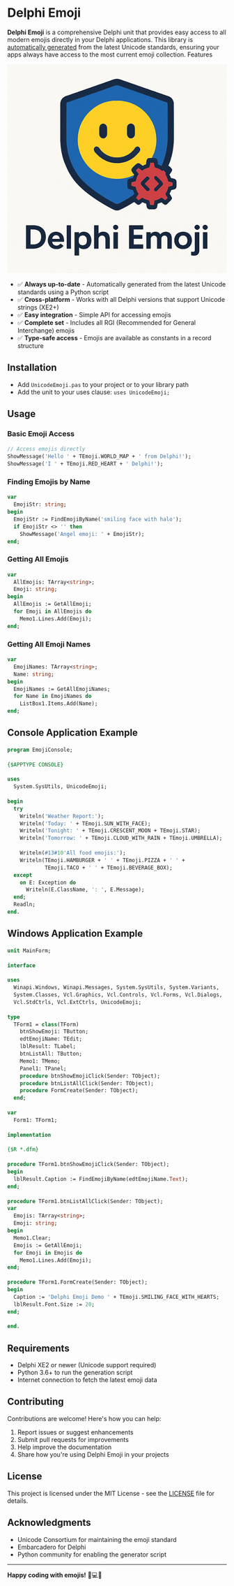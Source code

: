 # Delphi Emoji

**Delphi Emoji** is a comprehensive Delphi unit that provides easy access to all modern emojis directly in your Delphi applications. This library is <u>automatically generated</u> from the latest Unicode standards, ensuring your apps always have access to the most current emoji collection. Features

![](https://raw.githubusercontent.com/danieleteti/delphiemoji/refs/heads/main/delphi_emoji_logo.png)

- ✅ **Always up-to-date** - Automatically generated from the latest Unicode standards using a Python script
- ✅ **Cross-platform** - Works with all Delphi versions that support Unicode strings (XE2+)
- ✅ **Easy integration** - Simple API for accessing emojis
- ✅ **Complete set** - Includes all RGI (Recommended for General Interchange) emojis
- ✅ **Type-safe access** - Emojis are available as constants in a record structure

## Installation

- Add `UnicodeEmoji.pas` to your project or to your library path
- Add the unit to your uses clause: `uses UnicodeEmoji;`

## Usage

### Basic Emoji Access

```pascal
// Access emojis directly
ShowMessage('Hello ' + TEmoji.WORLD_MAP + ' from Delphi!');
ShowMessage('I ' + TEmoji.RED_HEART + ' Delphi!');
```

### Finding Emojis by Name

```pascal
var 
  EmojiStr: string;
begin
  EmojiStr := FindEmojiByName('smiling face with halo');
  if EmojiStr <> '' then
    ShowMessage('Angel emoji: ' + EmojiStr);
end;
```

### Getting All Emojis

```pascal
var
  AllEmojis: TArray<string>;
  Emoji: string;
begin
  AllEmojis := GetAllEmoji;
  for Emoji in AllEmojis do
    Memo1.Lines.Add(Emoji);
end;
```

### Getting All Emoji Names

```pascal
var
  EmojiNames: TArray<string>;
  Name: string;
begin
  EmojiNames := GetAllEmojiNames;
  for Name in EmojiNames do
    ListBox1.Items.Add(Name);
end;
```

## Console Application Example

```pascal
program EmojiConsole;

{$APPTYPE CONSOLE}

uses
  System.SysUtils, UnicodeEmoji;

begin
  try
    Writeln('Weather Report:');
    Writeln('Today: ' + TEmoji.SUN_WITH_FACE);
    Writeln('Tonight: ' + TEmoji.CRESCENT_MOON + TEmoji.STAR);
    Writeln('Tomorrow: ' + TEmoji.CLOUD_WITH_RAIN + TEmoji.UMBRELLA);
    
    Writeln(#13#10'All food emojis:');
    Writeln(TEmoji.HAMBURGER + ' ' + TEmoji.PIZZA + ' ' + 
            TEmoji.TACO + ' ' + TEmoji.BEVERAGE_BOX);
  except
    on E: Exception do
      Writeln(E.ClassName, ': ', E.Message);
  end;
  Readln;
end.
```

## Windows Application Example

```pascal
unit MainForm;

interface

uses
  Winapi.Windows, Winapi.Messages, System.SysUtils, System.Variants, 
  System.Classes, Vcl.Graphics, Vcl.Controls, Vcl.Forms, Vcl.Dialogs,
  Vcl.StdCtrls, Vcl.ExtCtrls, UnicodeEmoji;

type
  TForm1 = class(TForm)
    btnShowEmoji: TButton;
    edtEmojiName: TEdit;
    lblResult: TLabel;
    btnListAll: TButton;
    Memo1: TMemo;
    Panel1: TPanel;
    procedure btnShowEmojiClick(Sender: TObject);
    procedure btnListAllClick(Sender: TObject);
    procedure FormCreate(Sender: TObject);
  end;

var
  Form1: TForm1;

implementation

{$R *.dfm}

procedure TForm1.btnShowEmojiClick(Sender: TObject);
begin
  lblResult.Caption := FindEmojiByName(edtEmojiName.Text);
end;

procedure TForm1.btnListAllClick(Sender: TObject);
var
  Emojis: TArray<string>;
  Emoji: string;
begin
  Memo1.Clear;
  Emojis := GetAllEmoji;
  for Emoji in Emojis do
    Memo1.Lines.Add(Emoji);
end;

procedure TForm1.FormCreate(Sender: TObject);
begin
  Caption := 'Delphi Emoji Demo ' + TEmoji.SMILING_FACE_WITH_HEARTS;
  lblResult.Font.Size := 20;
end;

end.
```

## Requirements

- Delphi XE2 or newer (Unicode support required)
- Python 3.6+ to run the generation script
- Internet connection to fetch the latest emoji data

## Contributing

Contributions are welcome! Here's how you can help:

1. Report issues or suggest enhancements
2. Submit pull requests for improvements
3. Help improve the documentation
4. Share how you're using Delphi Emoji in your projects

## License

This project is licensed under the MIT License - see the [LICENSE](LICENSE) file for details.

## Acknowledgments

- Unicode Consortium for maintaining the emoji standard
- Embarcadero for Delphi
- Python community for enabling the generator script

---

**Happy coding with emojis!** 🚀💻😊

